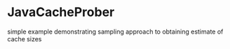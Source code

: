 JavaCacheProber
===============

simple example demonstrating sampling approach to obtaining estimate of cache sizes